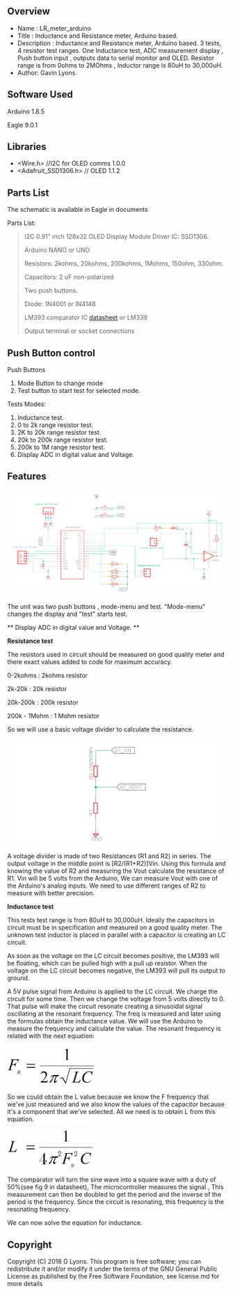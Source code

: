 Overview
--------------------
* Name : LR_meter_arduino
* Title : Inductance and Resistance meter, Arduino based.
* Description : Inductance and Resistance meter, Arduino based. 3 tests, 4 resistor test ranges. One Inductance test, ADC measurement display , Push button  input , outputs data to serial monitor and OLED. Resistor range is from 0ohms to 2MOhms , Inductor range is 80uH to 30,000uH.
* Author: Gavin Lyons


Software Used
------------------
Arduino 1.8.5

Eagle 9.0.1


Libraries
------------------------
* <Wire.h> //I2C for OLED comms 1.0.0
* <Adafruit_SSD1306.h> // OLED 1.1.2

Parts List
------------------------------
The schematic is available in Eagle in documents

Parts List:

>
> I2C 0.91" inch 128x32 OLED Display Module Driver IC: SSD1306.
>
> Arduino NANO or UNO
>
> Resistors: 2kohms, 20kohms, 200kohms, 1Mohms, 150ohm, 330ohm.
>
> Capacitors: 2 uF non-polarized  
>
> Two push buttons.
>
> Diode:  1N4001 or IN4148
>
> LM393 comparator IC [datasheet](https://www.onsemi.com/pub/Collateral/LM393-D.PDF) or LM339
>
> Output terminal or socket connections
>


Push Button control
-------------------------------

Push Buttons
1. Mode Button to change mode
2. Test button to start test for selected mode.

Tests Modes:

1. Inductance test.
2. 0 to 2k range resistor test.
3. 2K to 20k range resistor test.
4. 20k to 200k range resistor test.
5. 200k to 1M range resistor test.
6. Display ADC in digital value and Voltage.

Features
-----------------------------------------------

![ScreenShot schematic](https://github.com/gavinlyonsrepo/LR_meter_arduino/blob/master/documentation/images/lr_meter2.png)

The unit was two push buttons , mode-menu and test. 
"Mode-menu" changes the display and "test" starts test.

** Display ADC in digital value and Voltage. **

**Resistance test**


The resistors used in circuit should be measured on good quality meter 
and there exact values added to code for maximum accuracy.

0-2kohms : 2kohms resistor

2k-20k : 20k resistor

20k-200k : 200k resistor

200k - 1Mohm : 1 Mohm resistor

So we will use a basic voltage divider to calculate the resistance. 

![ScreenShot seq 1](https://github.com/gavinlyonsrepo/LR_meter_arduino/blob/master/documentation/images/eq3.png)

A voltage divider is made of two Resistances (R1 and R2) in series. The output voltage in the middle point is [R2/(R1+R2)]Vin. Using this formula and knowing the value of R2 and measuring the Vout calculate the resistance of R1. 
Vin will be 5 volts from the Arduino, We can measure Vout with one of the Arduino's analog inputs.
We need to use different ranges of R2 to measure with better  precision. 

**Inductance test**

This tests test range is from 80uH to 30,000uH. Ideally the capacitors in circuit must be in specification and measured on a good quality meter. The unknown test inductor is placed in  parallel with a capacitor is creating an LC circuit. 

As soon as the voltage on the LC circuit becomes positive, the LM393 will be floating, which can be pulled high with a pull up resistor. When the voltage on the LC circuit becomes negative, the LM393 will pull its output to ground. 

A 5V pulse signal from Arduino is applied to the LC circuit. We charge the circuit for some time. Then we change the voltage from 5 volts directly to 0. That pulse will make the circuit resonate creating a  sinusoidal signal oscillating at the resonant frequency. The freq is measured and later using the formulas obtain the inductance value. We will use the Arduino to measure the frequency and calculate the value. The resonant frequency is related with the next equation: 

![ScreenShot seq 1](https://github.com/gavinlyonsrepo/LR_meter_arduino/blob/master/documentation/images/eq1.png)

So we could obtain the L value because we know the F frequency that we've just measured and we also know the values of the capacitor because it's a component that we've selected. All we need is to obtain L from this equation.


![ScreenShot seq 2](https://github.com/gavinlyonsrepo/LR_meter_arduino/blob/master/documentation/images/eq2.png)

The comparator will turn the sine wave into a square wave with a duty of 50%(see fig 9 in datasheet),  The microcontroller measures the signal , This measurement can then be doubled to get the period and the inverse of the period is the frequency. Since the circuit is resonating, this frequency is the resonating frequency.

We can now solve the equation for inductance.


Copyright
-------------------------------

Copyright (C) 2018 G Lyons. This program is free software; you can redistribute it and/or modify it under the terms of the GNU General Public License as published by the Free Software Foundation, see license.md for more details

